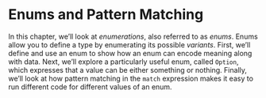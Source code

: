 # Enums and Pattern Matching

In this chapter, we’ll look at _enumerations_, also referred to as _enums_.
Enums allow you to define a type by enumerating its possible _variants_. First,
we’ll define and use an enum to show how an enum can encode meaning along with
data. Next, we’ll explore a particularly useful enum, called `Option`, which
expresses that a value can be either something or nothing. Finally, we’ll look at
how pattern matching in the `match` expression makes it easy to run different
code for different values of an enum.
